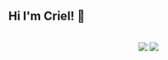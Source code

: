 ## Hi I'm Criel! 🍊

<br/>

<div align="center">
        <img src="https://github-readme-stats.vercel.app/api?username=Criel14&show_icons=true&theme=apprentice&count_private=true&rank_icon=github"/>
        <img src="https://github-readme-stats.vercel.app/api/top-langs/?username=Criel14&theme=apprentice&layout=donut"/>
</div>
